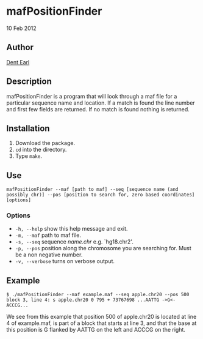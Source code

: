 # mafPositionFinder

10 Feb 2012

## Author

[Dent Earl](https://github.com/dentearl/)

## Description
mafPositionFinder is a program that will look through a maf file for a particular sequence name and location. If a match is found the line number and first few fields are returned. If no match is found nothing is returned.

## Installation
1. Download the package.
2. <code>cd</code> into the directory.
3. Type <code>make</code>.

## Use
<code>mafPositionFinder --maf [path to maf] --seq [sequence name (and possibly chr)] --pos [position to search for, zero based coordinates] [options] </code>

### Options
* <code>-h, --help</code>   show this help message and exit.
* <code>-m, --maf</code>   path to maf file.
* <code>-s, --seq</code>   sequence _name.chr_ e.g. `hg18.chr2'.
* <code>-p, --pos</code>   position along the chromosome you are searching for. Must be a non negative number.
* <code>-v, --verbose</code>   turns on verbose output.

## Example
    $ ./mafPositionFinder --maf example.maf --seq apple.chr20 --pos 500
    block 3, line 4: s apple.chr20 0 795 + 73767698 ...AATTG ->G<- ACCCG...
    
We see from this example that position 500 of apple.chr20 is located at line 4 of example.maf, is part of a block that starts at line 3,  and that the base at this position is G flanked by AATTG on the left and ACCCG on the right.
